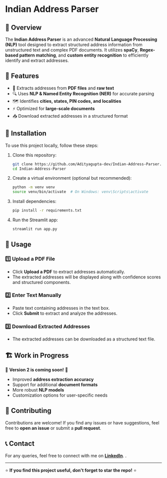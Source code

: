 # Indian Address Parser

## 📍 Overview
The **Indian Address Parser** is an advanced **Natural Language Processing (NLP)** tool designed to extract structured address information from unstructured text and complex PDF documents. It utilizes **spaCy**, **Regex-based pattern matching**, and **custom entity recognition** to efficiently identify and extract addresses.

## 🚀 Features
- 📄 Extracts addresses from **PDF files** and **raw text**
- 🔍 Uses **NLP & Named Entity Recognition (NER)** for accurate parsing
- 🗺️ Identifies **cities, states, PIN codes, and localities**
- ⚡ Optimized for **large-scale documents**
- 📥 Download extracted addresses in a structured format

## 🔧 Installation
To use this project locally, follow these steps:

1. Clone this repository:
   ```sh
   git clone https://github.com/Adityagupta-dev/Indian-Address-Parser.git
   cd Indian-Address-Parser
   ```

2. Create a virtual environment (optional but recommended):
   ```sh
   python -m venv venv
   source venv/bin/activate  # On Windows: venv\Scripts\activate
   ```

3. Install dependencies:
   ```sh
   pip install -r requirements.txt
   ```

4. Run the Streamlit app:
   ```sh
   streamlit run app.py
   ```

## 📂 Usage
### 1️⃣ Upload a PDF File
- Click **Upload a PDF** to extract addresses automatically.
- The extracted addresses will be displayed along with confidence scores and structured components.

### 2️⃣ Enter Text Manually
- Paste text containing addresses in the text box.
- Click **Submit** to extract and analyze the addresses.

### 3️⃣ Download Extracted Addresses
- The extracted addresses can be downloaded as a structured text file.

## 🏗️ Work in Progress
🚧 **Version 2 is coming soon!** 🚧

- Improved **address extraction accuracy**
- Support for additional **document formats**
- More robust **NLP models**
- Customization options for user-specific needs

## 🤝 Contributing
Contributions are welcome! If you find any issues or have suggestions, feel free to **open an issue** or submit a **pull request**.

## 📞 Contact
For any queries, feel free to connect with me on **[LinkedIn](https://www.linkedin.com/in/aditya-gupta-062478250/)**.
.

---
⭐ **If you find this project useful, don't forget to star the repo!** ⭐

